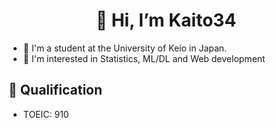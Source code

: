 <h1 align="center">
  👋 Hi, I’m Kaito34
</h1>

- 🏫 I'm a student at the University of Keio in Japan.
- 👀 I'm interested in Statistics, ML/DL and Web development 

## 🐾  Qualification
- TOEIC: 910

<!---
Kaito34/Kaito34 is a ✨ special ✨ repository because its `README.md` (this file) appears on your GitHub profile.
You can click the Preview link to take a look at your changes.
--->
